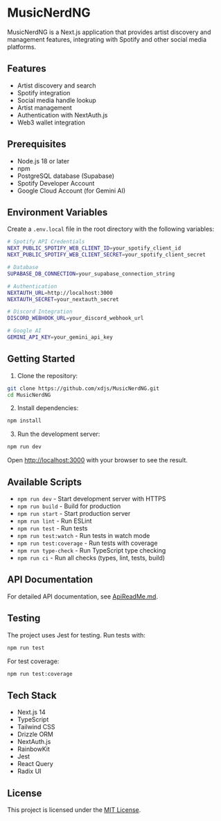 # MusicNerdNG

MusicNerdNG is a Next.js application that provides artist discovery and management features, integrating with Spotify and other social media platforms.

## Features

- Artist discovery and search
- Spotify integration
- Social media handle lookup
- Artist management
- Authentication with NextAuth.js
- Web3 wallet integration

## Prerequisites

- Node.js 18 or later
- npm
- PostgreSQL database (Supabase)
- Spotify Developer Account
- Google Cloud Account (for Gemini AI)

## Environment Variables

Create a `.env.local` file in the root directory with the following variables:

```bash
# Spotify API Credentials
NEXT_PUBLIC_SPOTIFY_WEB_CLIENT_ID=your_spotify_client_id
NEXT_PUBLIC_SPOTIFY_WEB_CLIENT_SECRET=your_spotify_client_secret

# Database
SUPABASE_DB_CONNECTION=your_supabase_connection_string

# Authentication
NEXTAUTH_URL=http://localhost:3000
NEXTAUTH_SECRET=your_nextauth_secret

# Discord Integration
DISCORD_WEBHOOK_URL=your_discord_webhook_url

# Google AI
GEMINI_API_KEY=your_gemini_api_key
```

## Getting Started

1. Clone the repository:
```bash
git clone https://github.com/xdjs/MusicNerdNG.git
cd MusicNerdNG
```

2. Install dependencies:
```bash
npm install
```

3. Run the development server:
```bash
npm run dev
```

Open [http://localhost:3000](http://localhost:3000) with your browser to see the result.

## Available Scripts

- `npm run dev` - Start development server with HTTPS
- `npm run build` - Build for production
- `npm run start` - Start production server
- `npm run lint` - Run ESLint
- `npm run test` - Run tests
- `npm run test:watch` - Run tests in watch mode
- `npm run test:coverage` - Run tests with coverage
- `npm run type-check` - Run TypeScript type checking
- `npm run ci` - Run all checks (types, lint, tests, build)

## API Documentation

For detailed API documentation, see [ApiReadMe.md](./ApiReadMe.md).

## Testing

The project uses Jest for testing. Run tests with:

```bash
npm run test
```

For test coverage:

```bash
npm run test:coverage
```

## Tech Stack

- Next.js 14
- TypeScript
- Tailwind CSS
- Drizzle ORM
- NextAuth.js
- RainbowKit
- Jest
- React Query
- Radix UI

## License

This project is licensed under the [MIT License](./LICENSE).

